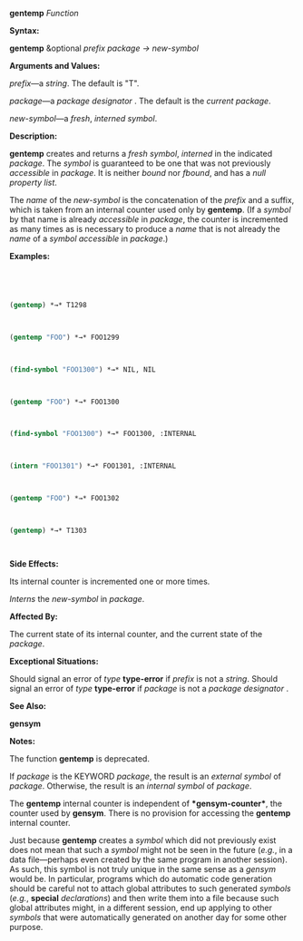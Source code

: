 **gentemp** *Function* 



**Syntax:** 



**gentemp** &amp;optional *prefix package → new-symbol* 



**Arguments and Values:** 



*prefix*—a *string*. The default is "T". 



*package*—a *package designator* . The default is the *current package*. 



*new-symbol*—a *fresh*, *interned symbol*. 



**Description:** 



**gentemp** creates and returns a *fresh symbol*, *interned* in the indicated *package*. The *symbol* is guaranteed to be one that was not previously *accessible* in *package*. It is neither *bound* nor *fbound*, and has a *null property list*. 



The *name* of the *new-symbol* is the concatenation of the *prefix* and a suffix, which is taken from an internal counter used only by **gentemp**. (If a *symbol* by that name is already *accessible* in *package*, the counter is incremented as many times as is necessary to produce a *name* that is not already the *name* of a *symbol accessible* in *package*.) 



**Examples:**
```lisp
 



(gentemp) *→* T1298 



(gentemp "FOO") *→* FOO1299 



(find-symbol "FOO1300") *→* NIL, NIL 



(gentemp "FOO") *→* FOO1300 



(find-symbol "FOO1300") *→* FOO1300, :INTERNAL 



(intern "FOO1301") *→* FOO1301, :INTERNAL 



(gentemp "FOO") *→* FOO1302 



(gentemp) *→* T1303 




```
**Side Effects:** 



Its internal counter is incremented one or more times. 



*Interns* the *new-symbol* in *package*. 



**Affected By:** 



The current state of its internal counter, and the current state of the *package*. 







 



 



**Exceptional Situations:** 



Should signal an error of *type* **type-error** if *prefix* is not a *string*. Should signal an error of *type* **type-error** if *package* is not a *package designator* . 



**See Also:** 



**gensym** 



**Notes:** 



The function **gentemp** is deprecated. 



If *package* is the KEYWORD *package*, the result is an *external symbol* of *package*. Otherwise, the result is an *internal symbol* of *package*. 



The **gentemp** internal counter is independent of **\*gensym-counter\***, the counter used by **gensym**. There is no provision for accessing the **gentemp** internal counter. 



Just because **gentemp** creates a *symbol* which did not previously exist does not mean that such a *symbol* might not be seen in the future (*e.g.*, in a data file—perhaps even created by the same program in another session). As such, this symbol is not truly unique in the same sense as a *gensym* would be. In particular, programs which do automatic code generation should be careful not to attach global attributes to such generated *symbols* (*e.g.*, **special** *declarations*) and then write them into a file because such global attributes might, in a different session, end up applying to other *symbols* that were automatically generated on another day for some other purpose. 



